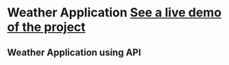 # Weather Application [ See a live demo of the project](https://ahmed-roshdy-1.github.io/Weather-Application/Index)
## Weather Application using API
 
